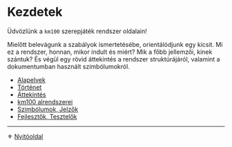 # Kezdetek

Üdvözlünk a `km100` szerepjáték rendszer oldalain!

Mielőtt belevágunk a szabályok ismertetésébe, orientálódjunk egy kicsit. Mi ez a rendszer, honnan, mikor indult és miért? Mik a főbb jellemzői, kinek szántuk? És végül egy rövid áttekintés a rendszer struktúrájáról, valamint a dokumentumban használt szimbólumokról.

- [Alapelvek](001_alapelvek.md)
- [Történet](002_tortenet.md)
- [Áttekintés](003_attekintes.md)
- [km100 alrendszerei](004_alrendszerek.md)
- [Szimbólumok, Jelzők](005_szimbolumok_jelzok.md)
- [Fejlesztők, Tesztelők](006_fejlesztok.md)

---

⚜️ [Nyitóoldal](start.md)
